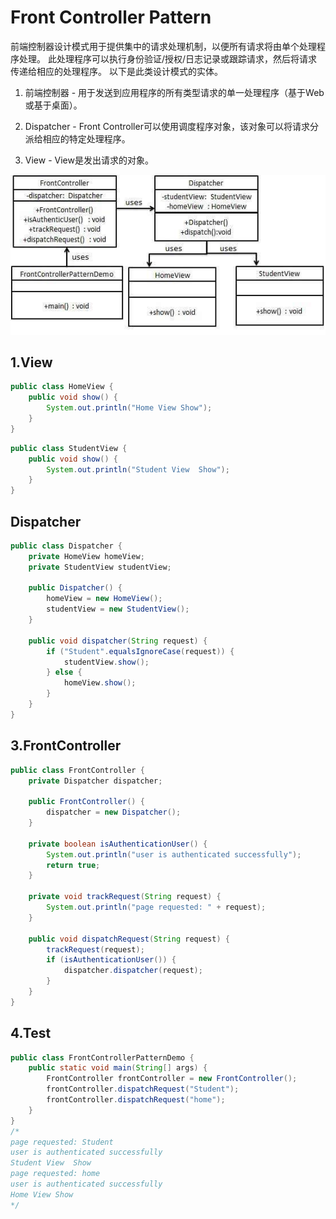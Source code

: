 # Front Controller Pattern
前端控制器设计模式用于提供集中的请求处理机制，以便所有请求将由单个处理程序处理。 此处理程序可以执行身份验证/授权/日志记录或跟踪请求，然后将请求传递给相应的处理程序。 以下是此类设计模式的实体。

1. 前端控制器 - 用于发送到应用程序的所有类型请求的单一处理程序（基于Web或基于桌面）。

2. Dispatcher - Front Controller可以使用调度程序对象，该对象可以将请求分派给相应的特定处理程序。

3. View - View是发出请求的对象。

![frontcontroller_pattern_uml_diagram](./frontcontroller_pattern_uml_diagram.jpg?raw=true)

## 1.View
```java
public class HomeView {
    public void show() {
        System.out.println("Home View Show");
    }
}
```
```java
public class StudentView {
    public void show() {
        System.out.println("Student View  Show");
    }
}
```
## Dispatcher
```java
public class Dispatcher {
    private HomeView homeView;
    private StudentView studentView;

    public Dispatcher() {
        homeView = new HomeView();
        studentView = new StudentView();
    }

    public void dispatcher(String request) {
        if ("Student".equalsIgnoreCase(request)) {
            studentView.show();
        } else {
            homeView.show();
        }
    }
}
```
## 3.FrontController
```java
public class FrontController {
    private Dispatcher dispatcher;

    public FrontController() {
        dispatcher = new Dispatcher();
    }

    private boolean isAuthenticationUser() {
        System.out.println("user is authenticated successfully");
        return true;
    }

    private void trackRequest(String request) {
        System.out.println("page requested: " + request);
    }

    public void dispatchRequest(String request) {
        trackRequest(request);
        if (isAuthenticationUser()) {
            dispatcher.dispatcher(request);
        }
    }
}
```
## 4.Test
```java
public class FrontControllerPatternDemo {
    public static void main(String[] args) {
        FrontController frontController = new FrontController();
        frontController.dispatchRequest("Student");
        frontController.dispatchRequest("home");
    }
}
/*
page requested: Student
user is authenticated successfully
Student View  Show
page requested: home
user is authenticated successfully
Home View Show
*/
```
